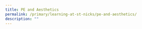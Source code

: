 ```yaml
---
title: PE and Aesthetics
permalink: /primary/learning-at-st-nicks/pe-and-aesthetics/
description: ""
---
```

